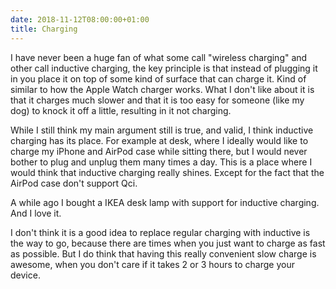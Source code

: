 ```yaml
---
date: 2018-11-12T08:00:00+01:00
title: Charging
---
```


I have never been a huge fan of what some call "wireless charging" and other call inductive charging, the key principle is that instead of plugging it in you place it on top of some kind of surface that can charge it. Kind of similar to how the Apple Watch charger works. What I don't like about it is that it charges much slower and that it is too easy for someone (like my dog) to knock it off a little, resulting in it not charging. 

While I still think my main argument still is true, and valid, I think inductive charging has its place. For example at desk, where I ideally would like to charge my iPhone and AirPod case while sitting there, but I would never bother to plug and unplug them many times a day. This is a place where I would think that inductive charging really shines. Except for the fact that the AirPod case don't support Qci. 

A while ago I bought a IKEA desk lamp with support for inductive charging. And I love it. 

I don't think it is a good idea to replace regular charging with inductive is the way to go, because there are times when you just want to charge as fast as possible. But I do think that having this really convenient slow charge is awesome, when you don't care if it takes 2 or 3 hours to charge your device. 

